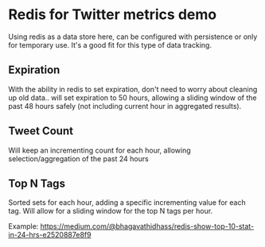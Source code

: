 # Redis for Twitter metrics demo

Using redis as a data store here, can be configured with persistence or only for
temporary use. It's a good fit for this type of data tracking.

## Expiration

With the ability in redis to set expiration, don't need to worry about cleaning
up old data.. will set expiration to 50 hours, allowing a sliding window of the
past 48 hours safely (not including current hour in aggregated results).

## Tweet Count

Will keep an incrementing count for each hour, allowing selection/aggregation of
the past 24 hours

## Top N Tags

Sorted sets for each hour, adding a specific incrementing value for each tag.
Will allow for a sliding window for the top N tags per hour.

Example:
https://medium.com/@bhagavathidhass/redis-show-top-10-stat-in-24-hrs-e2520887e8f9
